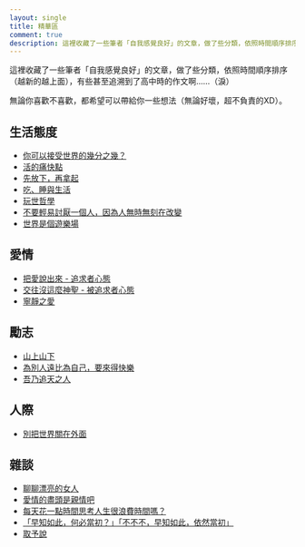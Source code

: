 ```yaml
---
layout: single
title: 精華區
comment: true
description: 這裡收藏了一些筆者「自我感覺良好」的文章，做了些分類，依照時間順序排序（越新的越上面），有些甚至追溯到了高中時的作文啊……（淚）無論你喜歡不喜歡，都希望可以帶給你一些想法（無論好壞，超不負責的XD）。
---
```


這裡收藏了一些筆者「自我感覺良好」的文章，做了些分類，依照時間順序排序（越新的越上面），有些甚至追溯到了高中時的作文啊……（淚）

無論你喜歡不喜歡，都希望可以帶給你一些想法（無論好壞，超不負責的XD）。

## 生活態度

* [你可以接受世界的幾分之幾？](/2014/05/17/embrace-this-world/)
* [活的痛快點](/2012/11/17/how-to-live-a-wonderful-life/)
* [先放下，再拿起](/2012/07/21/always-keep-a-leeway/)
* [吃、睡與生活](/2012/04/28/sleeping-and-eating/)
* [玩世哲學](/2011/12/13/4/)
* [不要輕易討厭一個人，因為人無時無刻在改變](/2010/08/08/51/)
* [世界是個遊樂場](/2010/06/27/59/)

## 愛情

* [把愛說出來 - 追求者心態](/2012/07/31/love-telless-mindset/)
* [交往沒這麼神聖 - 被追求者心態](/2012/12/16/simple-love/)
* [寧靜之愛](/2012/07/05/silent-love/)

## 勵志

* [山上山下](/2011/08/27/15/)
* [為別人遠比為自己，要來得快樂](/2011/08/10/19/)
* [吾乃追天之人](/2011/06/11/30/)

## 人際

* [別把世界關在外面](/2013/08/09/there-is-no-need-to-be-restricted/)

## 雜談

* [聊聊漂亮的女人](/2012/01/16/2/)
* [愛情的盡頭是親情吧](/2011/07/15/23/)
* [每天花一點時間思考人生很浪費時間嗎？](/2011/01/30/42/)
* [「早知如此，何必當初？」「不不不，早知如此，依然當初」](/2010/08/06/54/)
* [取予說](/2007/12/13/181/)